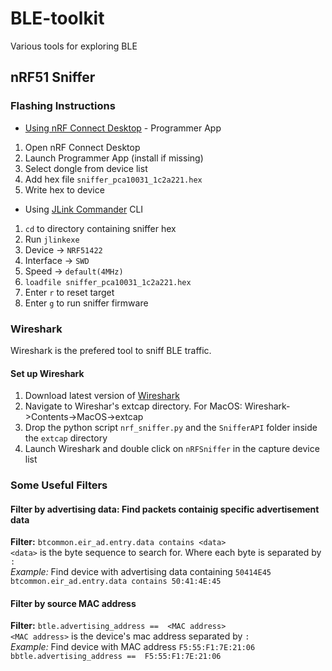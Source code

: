 # BLE-toolkit
Various tools for exploring BLE

## nRF51 Sniffer
### Flashing Instructions
- [Using nRF Connect Desktop](https://www.nordicsemi.com/Software-and-Tools/Development-Tools/nRF-Connect-for-desktop
) - Programmer App
1. Open nRF Connect Desktop
2. Launch Programmer App (install if missing) 
3. Select dongle from device list
4. Add hex file `sniffer_pca10031_1c2a221.hex`
5. Write hex to device
- Using [JLink Commander](https://www.segger.com/downloads/jlink/) CLI
1. `cd` to directory containing sniffer hex
2. Run `jlinkexe`
3. Device -> `NRF51422`
4. Interface -> `SWD`
5. Speed -> `default(4MHz)`
6. `loadfile sniffer_pca10031_1c2a221.hex`
7. Enter `r` to reset target
8. Enter `g` to run sniffer firmware
  
### Wireshark
Wireshark is the prefered tool to sniff BLE traffic.
#### Set up Wireshark
1. Download latest version of [Wireshark](https://www.wireshark.org/#download)
2. Navigate to Wireshar's extcap directory. For MacOS: Wireshark->Contents->MacOS->extcap
3. Drop the python script `nrf_sniffer.py` and the `SnifferAPI` folder inside the `extcap` directory
4. Launch Wireshark and double click on `nRFSniffer` in the capture device list

### Some Useful Filters
#### Filter by advertising data: Find packets containig specific advertisement data
__Filter:__ `btcommon.eir_ad.entry.data contains <data>`\
`<data>` is the byte sequence to search for. Where each byte is separated by `:`\
_Example:_ Find device with advertising data containing `50414E45`\
`btcommon.eir_ad.entry.data contains 50:41:4E:45`

#### Filter by source MAC address
__Filter:__ `btle.advertising_address ==  <MAC address>`\
`<MAC address>` is the device's mac address separated by `:`\
_Example:_ Find device with MAC address `F5:55:F1:7E:21:06`\
`bbtle.advertising_address ==  F5:55:F1:7E:21:06`
